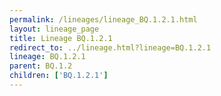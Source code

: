 ```yaml
---
permalink: /lineages/lineage_BQ.1.2.1.html
layout: lineage_page
title: Lineage BQ.1.2.1
redirect_to: ../lineage.html?lineage=BQ.1.2.1
lineage: BQ.1.2.1
parent: BQ.1.2
children: ['BQ.1.2.1']
---
```

